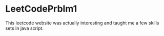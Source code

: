 # LeetCodePrblm1
This leetcode website was actually interesting and taught me a few skills sets in java script.
